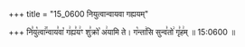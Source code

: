 +++
title = "15_0600 नियुत्वान्वायवा गह्ययम्"

+++
नि꣣यु꣡त्वा꣢꣯न्वाय꣣वा꣡ ग꣢ह्य꣣य꣢ꣳ शु꣣क्रो꣡ अ꣢यामि ते। ग꣡न्ता꣢सि सुन्व꣣तो꣢ गृ꣣ह꣢म् ॥ 15:0600 ॥